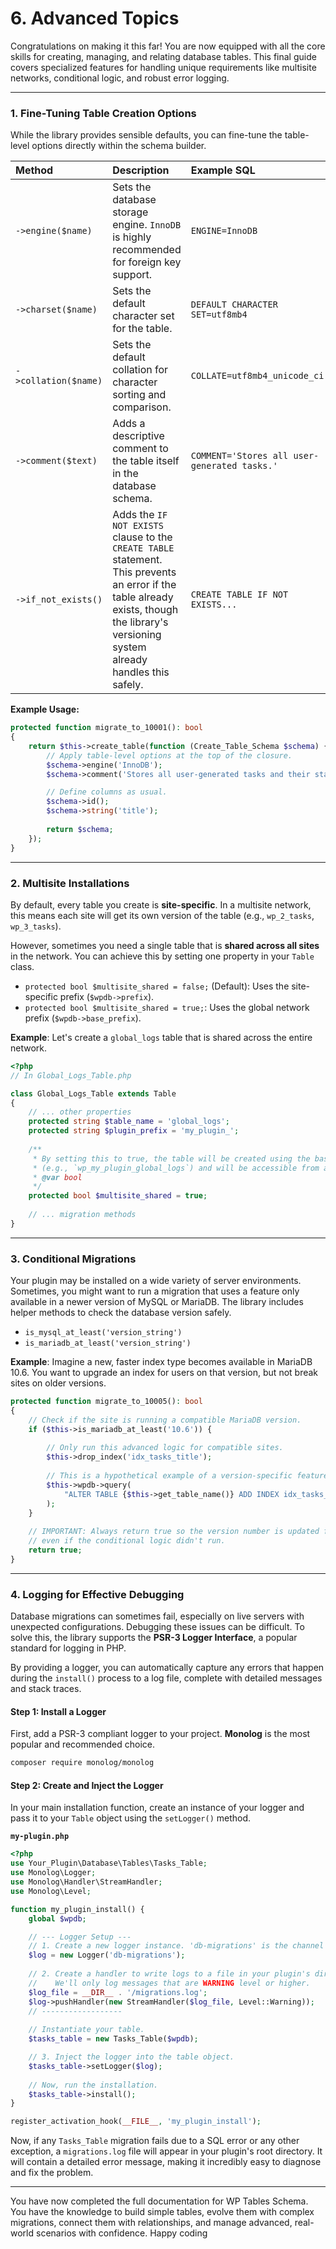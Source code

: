 # 6. Advanced Topics

Congratulations on making it this far! You are now equipped with all the core skills for creating, managing, and relating database tables. This final guide covers specialized features for handling unique requirements like multisite networks, conditional logic, and robust error logging.

---

### 1. Fine-Tuning Table Creation Options

While the library provides sensible defaults, you can fine-tune the table-level options directly within the schema builder.

| Method | Description | Example SQL |
| :--- | :--- | :--- |
| `->engine($name)` | Sets the database storage engine. `InnoDB` is highly recommended for foreign key support. | `ENGINE=InnoDB` |
| `->charset($name)` | Sets the default character set for the table. | `DEFAULT CHARACTER SET=utf8mb4` |
| `->collation($name)`| Sets the default collation for character sorting and comparison. | `COLLATE=utf8mb4_unicode_ci` |
| `->comment($text)` | Adds a descriptive comment to the table itself in the database schema. | `COMMENT='Stores all user-generated tasks.'` |
| `->if_not_exists()`| Adds the `IF NOT EXISTS` clause to the `CREATE TABLE` statement. This prevents an error if the table already exists, though the library's versioning system already handles this safely. | `CREATE TABLE IF NOT EXISTS...` |

**Example Usage:**
```php
protected function migrate_to_10001(): bool
{
    return $this->create_table(function (Create_Table_Schema $schema) {
        // Apply table-level options at the top of the closure.
        $schema->engine('InnoDB');
        $schema->comment('Stores all user-generated tasks and their status.');

        // Define columns as usual.
        $schema->id();
        $schema->string('title');
        
        return $schema;
    });
}
```

---

### 2. Multisite Installations

By default, every table you create is **site-specific**. In a multisite network, this means each site will get its own version of the table (e.g., `wp_2_tasks`, `wp_3_tasks`).

However, sometimes you need a single table that is **shared across all sites** in the network. You can achieve this by setting one property in your `Table` class.

-   `protected bool $multisite_shared = false;` (Default): Uses the site-specific prefix (`$wpdb->prefix`).
-   `protected bool $multisite_shared = true;`: Uses the global network prefix (`$wpdb->base_prefix`).

**Example**: Let's create a `global_logs` table that is shared across the entire network.
```php
<?php
// In Global_Logs_Table.php

class Global_Logs_Table extends Table
{
    // ... other properties
    protected string $table_name = 'global_logs';
    protected string $plugin_prefix = 'my_plugin_';
    
    /**
     * By setting this to true, the table will be created using the base prefix
     * (e.g., `wp_my_plugin_global_logs`) and will be accessible from all sites.
     * @var bool
     */
    protected bool $multisite_shared = true;
    
    // ... migration methods
}
```

---

### 3. Conditional Migrations

Your plugin may be installed on a wide variety of server environments. Sometimes, you might want to run a migration that uses a feature only available in a newer version of MySQL or MariaDB. The library includes helper methods to check the database version safely.

-   `is_mysql_at_least('version_string')`
-   `is_mariadb_at_least('version_string')`

**Example**: Imagine a new, faster index type becomes available in MariaDB 10.6. You want to upgrade an index for users on that version, but not break sites on older versions.
```php
protected function migrate_to_10005(): bool
{
    // Check if the site is running a compatible MariaDB version.
    if ($this->is_mariadb_at_least('10.6')) {
    
        // Only run this advanced logic for compatible sites.
        $this->drop_index('idx_tasks_title');
        
        // This is a hypothetical example of a version-specific feature.
        $this->wpdb->query(
            "ALTER TABLE {$this->get_table_name()} ADD INDEX idx_tasks_title (title) COMMENT 'Using new algorithm'"
        );
    }
    
    // IMPORTANT: Always return true so the version number is updated for everyone,
    // even if the conditional logic didn't run.
    return true;
}
```

---

### 4. Logging for Effective Debugging

Database migrations can sometimes fail, especially on live servers with unexpected configurations. Debugging these issues can be difficult. To solve this, the library supports the **PSR-3 Logger Interface**, a popular standard for logging in PHP.

By providing a logger, you can automatically capture any errors that happen during the `install()` process to a log file, complete with detailed messages and stack traces.

#### Step 1: Install a Logger
First, add a PSR-3 compliant logger to your project. **Monolog** is the most popular and recommended choice.
```bash
composer require monolog/monolog
```

#### Step 2: Create and Inject the Logger
In your main installation function, create an instance of your logger and pass it to your `Table` object using the `setLogger()` method.

**`my-plugin.php`**
```php
<?php
use Your_Plugin\Database\Tables\Tasks_Table;
use Monolog\Logger;
use Monolog\Handler\StreamHandler;
use Monolog\Level;

function my_plugin_install() {
    global $wpdb;

    // --- Logger Setup ---
    // 1. Create a new logger instance. 'db-migrations' is the channel name.
    $log = new Logger('db-migrations');
    
    // 2. Create a handler to write logs to a file in your plugin's directory.
    //    We'll only log messages that are WARNING level or higher.
    $log_file = __DIR__ . '/migrations.log';
    $log->pushHandler(new StreamHandler($log_file, Level::Warning));
    // ------------------
    
    // Instantiate your table.
    $tasks_table = new Tasks_Table($wpdb);

    // 3. Inject the logger into the table object.
    $tasks_table->setLogger($log);
    
    // Now, run the installation.
    $tasks_table->install(); 
}

register_activation_hook(__FILE__, 'my_plugin_install');
```
Now, if any `Tasks_Table` migration fails due to a SQL error or any other exception, a `migrations.log` file will appear in your plugin's root directory. It will contain a detailed error message, making it incredibly easy to diagnose and fix the problem.

---

You have now completed the full documentation for WP Tables Schema. You have the knowledge to build simple tables, evolve them with complex migrations, connect them with relationships, and manage advanced, real-world scenarios with confidence. Happy coding